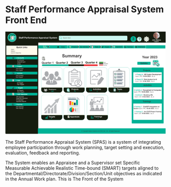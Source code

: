 # Staff Performance Appraisal System Front End
![PFMS](public/pfmsystem.png)

The Staff Performance Appraisal System (SPAS) is a system of integrating employee participation through work planning, target setting and execution, evaluation, feedback and reporting.

The System enables an Appraisee and a Supervisor set Specific Measurable Achievable Realistic Time-bound (SMART) targets aligned to the Departmental/Directorate/Division/Section/Unit objectives as indicated in the Annual Work plan. This is The Front of the System
